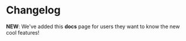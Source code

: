 # Changelog

**NEW**: We've added this **docs** page for users they want to know the new cool features!&#x20;
